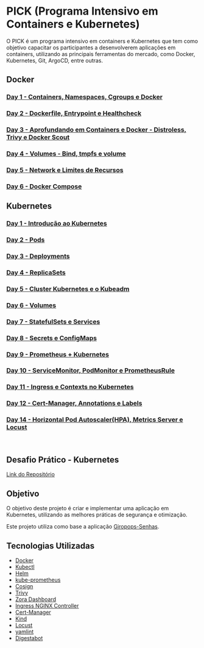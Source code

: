 # PICK (Programa Intensivo em Containers e Kubernetes)

O PICK é um programa intensivo em containers e Kubernetes que tem como objetivo capacitar os participantes a desenvolverem aplicações em containers, utilizando as principais ferramentas do mercado, como Docker, Kubernetes, Git, ArgoCD, entre outras.

## Docker

### [Day 1 - Containers, Namespaces, Cgroups e Docker](/Docker/Day-1/README.md)

### [Day 2 - Dockerfile, Entrypoint e Healthcheck](/Docker/Day-2/README.md)

### [Day 3 - Aprofundando em Containers e Docker - Distroless, Trivy e Docker Scout](/Docker/Day-3/README.md)

### [Day 4 - Volumes - Bind, tmpfs e volume](/Docker/Day-4/README.md)

### [Day 5 - Network e Limites de Recursos](/Docker/Day-5/README.md)

### [Day 6 - Docker Compose](/Docker/Day-6/README.md)

## Kubernetes

### [Day 1 - Introdução ao Kubernetes](/Kubernetes/Day-1/README.md)

### [Day 2 - Pods](/Kubernetes/Day-2/README.md)

### [Day 3 - Deployments](/Kubernetes/Day-3/README.md)

### [Day 4 - ReplicaSets](/Kubernetes/Day-4/README.md)

### [Day 5 - Cluster Kubernetes e o Kubeadm](/Kubernetes/Day-5/README.md)

### [Day 6 - Volumes](/Kubernetes/Day-6/README.md)

### [Day 7 - StatefulSets e Services](/Kubernetes/Day-7/README.md)

### [Day 8 - Secrets e ConfigMaps](/Kubernetes/Day-8/README.md)

### [Day 9 - Prometheus + Kubernetes](/Kubernetes/Day-9/README.md)

### [Day 10 - ServiceMonitor, PodMonitor e PrometheusRule](/Kubernetes/Day-10/README.md)

### [Day 11 - Ingress e Contexts no Kubernetes](/Kubernetes/Day-11/README.md)

### [Day 12 - Cert-Manager, Annotations e Labels](/Kubernetes/Day-12/README.md)

### [Day 14 - Horizontal Pod Autoscaler(HPA), Metrics Server e Locust](/Kubernetes/Day-14/README.md)

<br>

## Desafio Prático - Kubernetes

[Link do Repositório](https://github.com/Rapha-Borges/LINUXtips-giropops-senhas)

## Objetivo

O objetivo deste projeto é criar e implementar uma aplicação em Kubernetes, utilizando as melhores práticas de segurança e otimização.

Este projeto utiliza como base a aplicação [Giropops-Senhas](https://github.com/badtuxx/giropops-senhas).

## Tecnologias Utilizadas

- [Docker](https://docs.docker.com/get-docker/)
- [Kubectl](https://kubernetes.io/docs/tasks/tools/)
- [Helm](https://helm.sh/docs/intro/install/)
- [kube-prometheus](https://prometheus-operator.dev/docs/prologue/quick-start/)
- [Cosign](https://github.com/sigstore/cosign)
- [Trivy](https://aquasecurity.github.io/trivy/v0.47/getting-started/installation/)
- [Zora Dashboard](https://zora-dashboard.undistro.io/)
- [Ingress NGINX Controller](https://kubernetes.github.io/ingress-nginx/deploy/)
- [Cert-Manager](https://cert-manager.io/docs/installation/kubernetes/)
- [Kind](https://kind.sigs.k8s.io/docs/user/quick-start/)
- [Locust](https://locust.io/)
- [yamlint](https://yamllint.readthedocs.io/en/stable/index.html)
- [Digestabot](https://github.com/chainguard-dev/digestabot)
